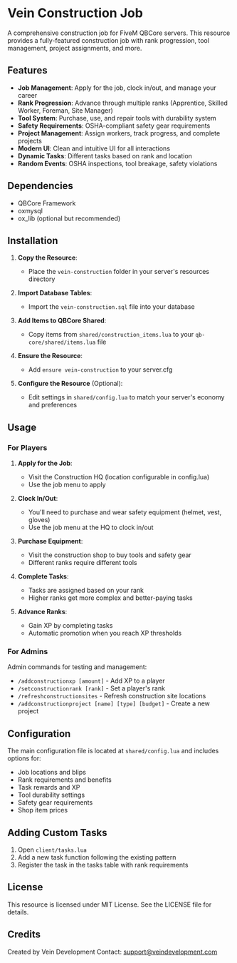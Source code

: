 # Vein Construction Job

A comprehensive construction job for FiveM QBCore servers. This resource provides a fully-featured construction job with rank progression, tool management, project assignments, and more.

## Features

- **Job Management**: Apply for the job, clock in/out, and manage your career
- **Rank Progression**: Advance through multiple ranks (Apprentice, Skilled Worker, Foreman, Site Manager)
- **Tool System**: Purchase, use, and repair tools with durability system
- **Safety Requirements**: OSHA-compliant safety gear requirements
- **Project Management**: Assign workers, track progress, and complete projects
- **Modern UI**: Clean and intuitive UI for all interactions
- **Dynamic Tasks**: Different tasks based on rank and location
- **Random Events**: OSHA inspections, tool breakage, safety violations

## Dependencies

- QBCore Framework
- oxmysql
- ox_lib (optional but recommended)

## Installation

1. **Copy the Resource**: 
   - Place the `vein-construction` folder in your server's resources directory

2. **Import Database Tables**:
   - Import the `vein-construction.sql` file into your database

3. **Add Items to QBCore Shared**:
   - Copy items from `shared/construction_items.lua` to your `qb-core/shared/items.lua` file

4. **Ensure the Resource**:
   - Add `ensure vein-construction` to your server.cfg

5. **Configure the Resource** (Optional):
   - Edit settings in `shared/config.lua` to match your server's economy and preferences

## Usage

### For Players

1. **Apply for the Job**:
   - Visit the Construction HQ (location configurable in config.lua)
   - Use the job menu to apply

2. **Clock In/Out**:
   - You'll need to purchase and wear safety equipment (helmet, vest, gloves)
   - Use the job menu at the HQ to clock in/out

3. **Purchase Equipment**:
   - Visit the construction shop to buy tools and safety gear
   - Different ranks require different tools

4. **Complete Tasks**:
   - Tasks are assigned based on your rank
   - Higher ranks get more complex and better-paying tasks

5. **Advance Ranks**:
   - Gain XP by completing tasks
   - Automatic promotion when you reach XP thresholds

### For Admins

Admin commands for testing and management:

- `/addconstructionxp [amount]` - Add XP to a player
- `/setconstructionrank [rank]` - Set a player's rank
- `/refreshconstructionsites` - Refresh construction site locations
- `/addconstructionproject [name] [type] [budget]` - Create a new project

## Configuration

The main configuration file is located at `shared/config.lua` and includes options for:

- Job locations and blips
- Rank requirements and benefits
- Task rewards and XP
- Tool durability settings
- Safety gear requirements
- Shop item prices

## Adding Custom Tasks

1. Open `client/tasks.lua`
2. Add a new task function following the existing pattern
3. Register the task in the tasks table with rank requirements

## License

This resource is licensed under MIT License. See the LICENSE file for details.

## Credits

Created by Vein Development
Contact: support@veindevelopment.com 